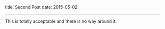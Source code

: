 title: Second Post
date: 2015-05-02

----

This is totally acceptable and there is no way around it.
